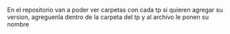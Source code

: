 En el repositorio van a poder ver carpetas con cada tp
si quieren agregar su version, agreguenla dentro de la carpeta del tp y al archivo le ponen su nombre
